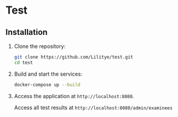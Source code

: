 Test
========================

Installation
------------
1. Clone the repository:
    ```sh
    git clone https://github.com/Lilitye/test.git
    cd test
    ```
2. Build and start the services:
    ```sh
    docker-compose up --build
    ```
4. Access the application at `http://localhost:8080`.
   
   Access all test results at `http://localhost:8080/admin/examinees`
